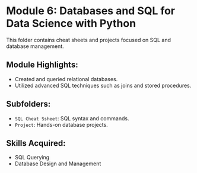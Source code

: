 # Module 6: Databases and SQL for Data Science with Python

This folder contains cheat sheets and projects focused on SQL and database management.

## Module Highlights:
- Created and queried relational databases.
- Utilized advanced SQL techniques such as joins and stored procedures.

## Subfolders:
- `SQL Cheat Ssheet`: SQL syntax and commands.
- `Project`: Hands-on database projects.

## Skills Acquired:
- SQL Querying
- Database Design and Management
